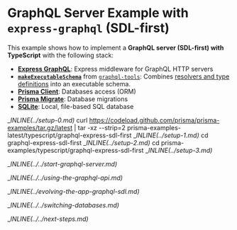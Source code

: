 # GraphQL Server Example with `express-graphql` (SDL-first)

This example shows how to implement a **GraphQL server (SDL-first) with TypeScript** with the following stack:

- [**Express GraphQL**](https://github.com/graphql/express-graphql): Express middleware for GraphQL HTTP servers  
- [**`makeExecutableSchema`**](https://www.graphql-tools.com/docs/generate-schema/) from [`graphql-tools`](https://github.com/ardatan/graphql-tools): Combines [resolvers and type definitions](https://www.prisma.io/blog/graphql-server-basics-the-schema-ac5e2950214e) into an executable schema.
- [**Prisma Client**](https://www.prisma.io/docs/concepts/components/prisma-client): Databases access (ORM)                  
- [**Prisma Migrate**](https://www.prisma.io/docs/concepts/components/prisma-migrate): Database migrations               
- [**SQLite**](https://www.sqlite.org/index.html): Local, file-based SQL database

__INLINE(../_setup-0.md)__
curl https://codeload.github.com/prisma/prisma-examples/tar.gz/latest | tar -xz --strip=2 prisma-examples-latest/typescript/graphql-express-sdl-first
__INLINE(../_setup-1.md)__
cd graphql-express-sdl-first
__INLINE(../_setup-2.md)__
cd prisma-examples/typescript/graphql-express-sdl-first
__INLINE(../_setup-3.md)__

__INLINE(../../_start-graphql-server.md)__

__INLINE(../../_using-the-graphql-api.md)__

__INLINE(../_evolving-the-app-graphql-sdl.md)__

__INLINE(../../_switching-databases.md)__

__INLINE(../../_next-steps.md)__

